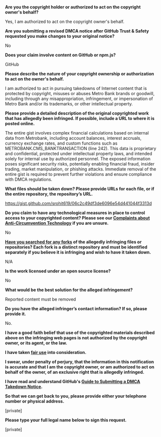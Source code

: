 **Are you the copyright holder or authorized to act on the copyright owner's behalf?**

Yes, I am authorized to act on the copyright owner's behalf.

**Are you submitting a revised DMCA notice after GitHub Trust & Safety requested you make changes to your original notice?**

No

**Does your claim involve content on GitHub or npm.js?**

GitHub

**Please describe the nature of your copyright ownership or authorization to act on the owner's behalf.**

I am authorized to act in pursuing takedowns of Internet content that is protected by copyright, misuses or abuses Metro Bank brands or goodwill, including through any misappropriation, infringement, or impersonation of Metro Bank and/or its trademarks, or other intellectual property.

**Please provide a detailed description of the original copyrighted work that has allegedly been infringed. If possible, include a URL to where it is posted online.**

The entire gist involves complex financial calculations based on internal data from Metrobank, including account balances, interest accruals, currency exchange rates, and custom functions such as METROBANK.CMS_BANKTRANSACTION (line 242). This data is proprietary and confidential, protected under intellectual property laws, and intended solely for internal use by authorized personnel. The exposed information poses significant security risks, potentially enabling financial fraud, insider trading, market manipulation, or phishing attacks. Immediate removal of the entire gist is required to prevent further violations and ensure compliance with DMCA regulations.

**What files should be taken down? Please provide URLs for each file, or if the entire repository, the repository’s URL.**

https://gist.github.com/srohit619/06c2c49df3de6096e54d441044f3313d

**Do you claim to have any technological measures in place to control access to your copyrighted content? Please see our <a href="https://docs.github.com/articles/guide-to-submitting-a-dmca-takedown-notice#complaints-about-anti-circumvention-technology">Complaints about Anti-Circumvention Technology</a> if you are unsure.**

No

**<a href="https://docs.github.com/articles/dmca-takedown-policy#b-what-about-forks-or-whats-a-fork">Have you searched for any forks</a> of the allegedly infringing files or repositories? Each fork is a distinct repository and must be identified separately if you believe it is infringing and wish to have it taken down.**

N/A

**Is the work licensed under an open source license?**

No

**What would be the best solution for the alleged infringement?**

Reported content must be removed

**Do you have the alleged infringer’s contact information? If so, please provide it.**

No.

**I have a good faith belief that use of the copyrighted materials described above on the infringing web pages is not authorized by the copyright owner, or its agent, or the law.**

**I have taken <a href="https://www.lumendatabase.org/topics/22">fair use</a> into consideration.**

**I swear, under penalty of perjury, that the information in this notification is accurate and that I am the copyright owner, or am authorized to act on behalf of the owner, of an exclusive right that is allegedly infringed.**

**I have read and understand GitHub's <a href="https://docs.github.com/articles/guide-to-submitting-a-dmca-takedown-notice/">Guide to Submitting a DMCA Takedown Notice</a>.**

**So that we can get back to you, please provide either your telephone number or physical address.**

[private]

**Please type your full legal name below to sign this request.**

[private]
